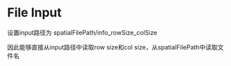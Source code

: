 

# File Input

设置input路径为 spatialFilePath/info_rowSize_colSize

因此能够直接从input路径中读取row size和col size，从spatialFilePath中读取文件名


